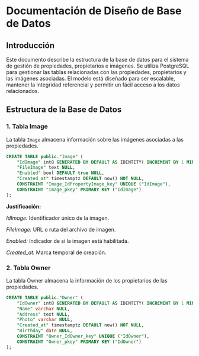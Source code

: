 
# Documentación de Diseño de Base de Datos

## Introducción

Este documento describe la estructura de la base de datos para el sistema de gestión de propiedades, propietarios e imágenes. Se utiliza PostgreSQL para gestionar las tablas relacionadas con las propiedades, propietarios y las imágenes asociadas. El modelo está diseñado para ser escalable, mantener la integridad referencial y permitir un fácil acceso a los datos relacionados.

## Estructura de la Base de Datos

### 1. Tabla **Image**
La tabla `Image` almacena información sobre las imágenes asociadas a las propiedades.

```sql
CREATE TABLE public."Image" (
    "IdImage" int8 GENERATED BY DEFAULT AS IDENTITY( INCREMENT BY 1 MINVALUE 1 MAXVALUE 9223372036854775807 START 1 CACHE 1 NO CYCLE) NOT NULL,
    "FileImage" text NULL,
    "Enabled" bool DEFAULT true NULL,
    "Created_at" timestamptz DEFAULT now() NOT NULL,
    CONSTRAINT "Image_IdPropertyImage_key" UNIQUE ("IdImage"),
    CONSTRAINT "Image_pkey" PRIMARY KEY ("IdImage")
);
```

**Justificación:**

*IdImage:* Identificador único de la imagen.

*FileImage:* URL o ruta del archivo de imagen.

*Enabled:* Indicador de si la imagen está habilitada.

*Created_at:* Marca temporal de creación.



### 2. Tabla **Owner**
La tabla Owner almacena la información de los propietarios de las propiedades.
```sql
CREATE TABLE public."Owner" (
    "IdOwner" int8 GENERATED BY DEFAULT AS IDENTITY( INCREMENT BY 1 MINVALUE 1 MAXVALUE 9223372036854775807 START 1 CACHE 1 NO CYCLE) NOT NULL,
    "Name" varchar NULL,
    "Address" text NULL,
    "Photo" varchar NULL,
    "Created_at" timestamptz DEFAULT now() NOT NULL,
    "Birthday" date NULL,
    CONSTRAINT "Owner_IdOwner_key" UNIQUE ("IdOwner"),
    CONSTRAINT "Owner_pkey" PRIMARY KEY ("IdOwner")
);
```
